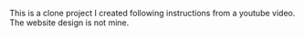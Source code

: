 This is a clone project I created following instructions from a youtube video. The website design is not mine.
